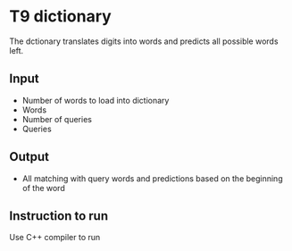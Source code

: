 # T9 dictionary
The dctionary translates digits into words and predicts all possible words left. 

## Input
- Number of words to load into dictionary 
- Words 
- Number of queries 
- Queries

## Output
- All matching with query words and predictions based on the beginning of the word

## Instruction to run
Use C++ compiler to run
